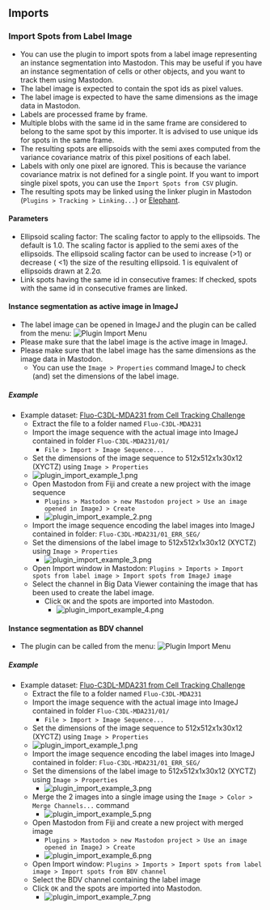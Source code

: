 ## Imports

### Import Spots from Label Image

* You can use the plugin to import spots from a label image representing an instance segmentation into Mastodon. This
  may be useful if you have an instance segmentation of cells or other objects, and you want to track them using
  Mastodon.
* The label image is expected to contain the spot ids as pixel values.
* The label image is expected to have the same dimensions as the image data in Mastodon.
* Labels are processed frame by frame.
* Multiple blobs with the same id in the same frame are considered to belong to the same spot by this importer. It is
  advised to use unique ids for spots in the same frame.
* The resulting spots are ellipsoids with the semi axes computed from the variance covariance matrix of this pixel
  positions of each label.
* Labels with only one pixel are ignored. This is because the variance covariance matrix is not defined for a single
  point. If you want to import single pixel spots, you can use the `Import Spots from CSV` plugin.
* The resulting spots may be linked using the linker plugin in Mastodon (`Plugins > Tracking > Linking...`)
  or [Elephant](https://elephant-track.github.io/#/?id=linking-workflow).

#### Parameters

* Ellipsoid scaling factor: The scaling factor to apply to the ellipsoids. The default is 1.0. The scaling factor is
  applied to the semi axes of the ellipsoids. The ellipsoid scaling factor can be used to increase (>1) or decrease (
  &lt;1) the size of the resulting ellipsoid. 1 is equivalent of ellipsoids drawn at 2.2σ.
* Link spots having the same id in consecutive frames: If checked, spots with the same id in consecutive frames are
  linked.

#### Instance segmentation as active image in ImageJ

* The label image can be opened in ImageJ and the plugin can be called from the
  menu: ![Plugin Import Menu](label_image/imagej/plugin_import_imagej_menu.png)
* Please make sure that the label image is the active image in ImageJ.
* Please make sure that the label image has the same dimensions as the image data in Mastodon.
    * You can use the `Image > Properties` command ImageJ to check (and) set the dimensions of the label image.

##### Example

* Example
  dataset: [Fluo-C3DL-MDA231 from Cell Tracking Challenge](http://data.celltrackingchallenge.net/training-datasets/Fluo-C3DL-MDA231.zip)
    * Extract the file to a folder named `Fluo-C3DL-MDA231`
    * Import the image sequence with the actual image into ImageJ contained in folder `Fluo-C3DL-MDA231/01/`
        * `File > Import > Image Sequence...`
    * Set the dimensions of the image sequence to 512x512x1x30x12 (XYCTZ) using `Image > Properties`
    * ![plugin_import_example_1.png](label_image/imagej/plugin_import_example_1.png)
    * Open Mastodon from Fiji and create a new project with the image sequence
        * `Plugins > Mastodon > new Mastodon project > Use an image opened in ImageJ > Create`
        * ![plugin_import_example_2.png](label_image/imagej/plugin_import_example_2.png)
    * Import the image sequence encoding the label images into ImageJ contained in
      folder: `Fluo-C3DL-MDA231/01_ERR_SEG/`
    * Set the dimensions of the label image to 512x512x1x30x12 (XYCTZ) using `Image > Properties`
        * ![plugin_import_example_3.png](label_image/imagej/plugin_import_example_3.png)
    * Open Import window in
      Mastodon: `Plugins > Imports > Import spots from label image > Import spots from ImageJ image`
  * Select the channel in Big Data Viewer containing the image that has been used to create the label image.
    * Click `OK` and the spots are imported into Mastodon.
        * ![plugin_import_example_4.png](label_image/imagej/plugin_import_example_4.png)

#### Instance segmentation as BDV channel

* The plugin can be called from the
  menu: ![Plugin Import Menu](label_image/imagej/plugin_import_imagej_menu.png)

##### Example

* Example
  dataset: [Fluo-C3DL-MDA231 from Cell Tracking Challenge](http://data.celltrackingchallenge.net/training-datasets/Fluo-C3DL-MDA231.zip)
    * Extract the file to a folder named `Fluo-C3DL-MDA231`
    * Import the image sequence with the actual image into ImageJ contained in folder `Fluo-C3DL-MDA231/01/`
        * `File > Import > Image Sequence...`
    * Set the dimensions of the image sequence to 512x512x1x30x12 (XYCTZ) using `Image > Properties`
    * ![plugin_import_example_1.png](label_image/imagej/plugin_import_example_1.png)
    * Import the image sequence encoding the label images into ImageJ contained in
      folder: `Fluo-C3DL-MDA231/01_ERR_SEG/`
    * Set the dimensions of the label image to 512x512x1x30x12 (XYCTZ) using `Image > Properties`
        * ![plugin_import_example_3.png](label_image/imagej/plugin_import_example_3.png)
    * Merge the 2 images into a single image using the `Image > Color > Merge Channels...` command
        * ![plugin_import_example_5.png](label_image/imagej/plugin_import_example_5.png)
    * Open Mastodon from Fiji and create a new project with merged image
        * `Plugins > Mastodon > new Mastodon project > Use an image opened in ImageJ > Create`
        * ![plugin_import_example_6.png](label_image/imagej/plugin_import_example_6.png)
    * Open Import window: `Plugins > Imports > Import spots from label image > Import spots from BDV channel`
    * Select the BDV channel containing the label image
    * Click `OK` and the spots are imported into Mastodon.
        * ![plugin_import_example_7.png](label_image/imagej/plugin_import_example_7.png)
